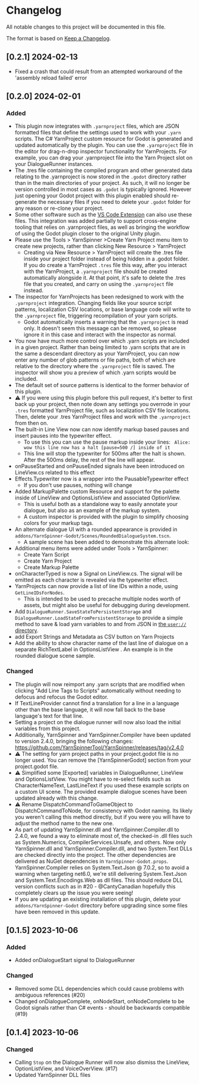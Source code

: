 # Changelog

All notable changes to this project will be documented in this file.

The format is based on [Keep a Changelog](https://keepachangelog.com/en/1.0.0/).

## [0.2.1] 2024-02-13
* Fixed a crash that could result from an attempted workaround of the 'assembly reload failed' error 

## [0.2.0] 2024-02-01

### Added

* This plugin now integrates with `.yarnproject` files, which are JSON formatted files that define the settings used to work with your `.yarn` scripts. The C# YarnProject custom resource for Godot is generated and updated automatically by the plugin. You can use the `.yarnproject` file in the editor for drag-n-drop inspector functionality for YarnProjects. For example, you can drag your .yarnproject file into the Yarn Project slot on your DialogueRunner instances.
* The .tres file containing the compiled program and other generated data relating to the .yarnproject is now stored in the `.godot` directory rather than in the main directories of your project. As such, it will no longer be version controlled in most cases as `.godot` is typically ignored. However just opening your Godot project with this plugin enabled should re-generate the necessary files if you need to delete your `.godot` folder for any reason or re-clone your project.
* Some other software such as the [VS Code Extension](https://docs.yarnspinner.dev/getting-started/editing-with-vs-code/installing-the-extension) can also use these files. This integration was added partially to support cross-engine tooling that relies on .yarnproject files, as well as bringing the workflow of using the Godot plugin closer to the original Unity plugin.
* Please use the Tools > YarnSpinner >Create Yarn Project menu item to create new projects, rather than clicking New Resource > YarnProject
    * Creating via New Resource > YarnProject will create the .tres file inside your project folder instead of being hidden in a .godot folder. If you do create a YarnProject `.tres` file this way, after you interact with the YarnProject, a `.yarnproject` file should be created automatically alongside it. At that point, it's safe to delete the .tres file that you created, and carry on using the `.yarnproject` file instead.
* The inspector for YarnProjects has been redesigned to work with the `.yarnproject` integration. Changing fields like your source script patterns, localization CSV locations, or base language code will write to the `.yarnproject` file, triggering recompilation of your yarn scripts.
    * Godot automatically inserts a warning that the `.yarnproject` is read only. It doesn't seem this message can be removed, so please ignore it in this case and interact with the inspector as normal.
* You now have much more control over which .yarn scripts are included in a given project. Rather than being limited to .yarn scripts that are in the same a descendant directory as your YarnProject, you can now enter any number of glob patterns or file paths, both of which are relative to the directory where the `.yarnproject` file is saved. The inspector will show you a preview of which .yarn scripts would be included.
* The default set of source patterns is identical to the former behavior of this plugin.
* ⚠️ If you were using this plugin before this pull request, it's better to first back up your project, then note down any settings you overrode in your  `.tres` formatted YarnProject file, such as localization CSV file locations. Then, delete your .tres YarnProject files and work with the `.yarnproject` from then on.
* The built-in Line View now can now identify markup based pauses and insert pauses into the typewriter effect.
    * To use this you can use the pause markup inside your lines:
      ` Alice: wow this line now has a halt [pause=500 /] inside of it`
    *    This line will stop the typewriter for 500ms after the halt is shown. After the 500ms delay, the rest of the line will appear.
* onPauseStarted and onPauseEnded signals have been introduced on LineView.cs related to this effect
* Effects.Typewriter now is a wrapper into the PausableTypewriter effect
    * If you don't use pauses, nothing will change
* Added MarkupPalette custom Resource and support for the palette inside of LineView and OptionsListView and associated OptionView.
  *  This is useful both as a standalone way to easily annotate your dialogue, but also as an example of the markup system.
  *   A custom inspector is provided with the plugin to simplify choosing colors for your markup tags.
* An alternate dialogue UI with a rounded appearance is provided in `addons/YarnSpinner-Godot/Scenes/RoundedDialogueSystem.tscn`.
  * A sample scene has been added to demonstrate this alternate look:
* Additional menu items were added under Tools > YarnSpinner:
    * Create Yarn Script
    * Create Yarn Project
    * Create Markup Palette
* onCharacterTyped is now a Signal on LineView.cs. The signal will be emitted as each character is revealed via the typewriter effect.
* YarnProjects can now provide a list of line IDs within a node, using `GetLineIDsForNodes`.
    *   This is intended to be used to precache multiple nodes worth of assets, but might also be useful for debugging during development.
* Add `DialogueRunner.SaveStateToPersistentStorage` and `DialogueRunner.LoadStateFromPersistentStorage` to provide a simple method to save & load yarn variables to and from JSON in [the `user://` directory](https://docs.godotengine.org/en/stable/tutorials/io/data_paths.html ).
* add Export Strings and Metadata as CSV button on Yarn Projects
* Add the ability to show character name of the last line of dialogue on a separate RichTextLabel in OptionsListView . An example is in the rounded dialogue scene sample.

### Changed

* The plugin will now reimport any .yarn scripts that are modified when clicking "Add Line Tags to Scripts" automatically without needing to defocus and refocus the Godot editor.
* If TextLineProvider cannot find a translation for a line in a language other than the base language, it will now fall back to the base language's text for that line.
* Setting a project on the dialogue runner will now also load the initial variables from this project.
* Additionally, YarnSpinner and YarnSpinner.Compiler have been updated to version 2.4.0, bringing the following changes:
  https://github.com/YarnSpinnerTool/YarnSpinner/releases/tag/v2.4.0
* ⚠️  The setting for yarn project paths in your project.godot file is no longer used. You can remove the [YarnSpinnerGodot] section from your project.godot file.
* ⚠️ Simplified some [Exported] variables in DialogueRunner, LineView and OptionsListView. You might have to re-select fields such as CharacterNameText, LastLineText if you used these example scripts on a custom UI scene. The provided example dialogue scenes have been updated already with this change.
* ⚠️ Rename DispatchCommandToGameObject to DispatchCommandToNode, for consistency with Godot naming. Its likely you weren't calling this method directly, but if you were you will have to adjust the method name to the new one.
* As part of updating YarnSpinner.dll and YarnSpinner.Compiler.dll to 2.4.0, we found a way to eliminate most of, the checked-in .dll files such as System.Numerics, CompilerServices.Unsafe, and others. Now only YarnSpinner.dll and YarnSpinner.Compiler.dll, and two System.Text DLLs are checked directly into the project. The other dependencies are delivered as NuGet dependencies in `YarnSpinner-Godot.props`. YarnSpinner.Compiler relies on System.Text.Json @ 7.0.2, so to avoid a warning when targeting net6.0, we're still delivering System.Text.Json and System.Text.Encodings.Web as dll files. This should reduce DLL version conflicts such as in #20 - @CantyCanadian hopefully this completely clears up the issue you were seeing!
* If you are updating an existing installation of this plugin, delete your `addons/YarnSpinner-Godot` directory before upgrading since some files have been removed in this update.

## [0.1.5] 2023-10-06

### Added 

- Added onDialogueStart signal to DialogueRunner

### Changed

- Removed some DLL dependencies which could cause problems with ambiguous references (#20)
- Changed onDialogueComplete, onNodeStart, onNodeComplete to be Godot signals rather than C# events - should be backwards compatible (#19)
 
## [0.1.4] 2023-10-06

### Changed

- Calling `Stop` on the Dialogue Runner will now also dismiss the LineView, OptionListView, and VoiceOverView. (#17)
- Updated YarnSpinner DLL files